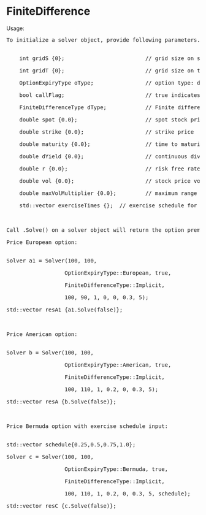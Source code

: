 # FiniteDifference

Usage:
<pre>
To initialize a solver object, provide following parameters. <br>

    int gridS {0};                         // grid size on stock price <br>
    int gridT {0};                         // grid size on time <br>
    OptionExpiryType oType;                // option type: defined in OptionExpiryType enum class<br>
    bool callFlag;                         // true indicates call, false put<br>
    FiniteDifferenceType dType;            // Finite difference method: defined in FiniteDifferenceType enum class<br>
    double spot {0.0};                     // spot stock price <br>
    double strike {0.0};                   // strike price<br>
    double maturity {0.0};                 // time to maturity for option, equals T-t <br>
    double dYield {0.0};                   // continuous dividend yield <br>
    double r {0.0};                        // risk free rate <br>
    double vol {0.0};                      // stock price vol <br>
    double maxVolMultiplier {0.0};         // maximum range for stock price in differencing process <br>
    std::vector<double> exerciseTimes {};  // exercise schedule for Bermuda type option, can be omitted for European and American options when initialization<br>


Call .Solve() on a solver object will return the option premium, delta and gamma in a std::vector.

Price European option: <br>

Solver a1 = Solver(100, 100, <br>
                  OptionExpiryType::European, true,<br>
                  FiniteDifferenceType::Implicit,<br>
                  100, 90, 1, 0, 0, 0.3, 5);<br>
std::vector<double> resA1 {a1.Solve(false)};<br>


Price American option: <br>

Solver b = Solver(100, 100,<br>
                  OptionExpiryType::American, true,<br>
                  FiniteDifferenceType::Implicit,<br>
                  100, 110, 1, 0.2, 0, 0.3, 5);<br>
std::vector<double> resA {b.Solve(false)};<br>


Price Bermuda option with exercise schedule input:<br>

std::vector<double> schedule{0.25,0.5,0.75,1.0};<br>
Solver c = Solver(100, 100,<br>
                  OptionExpiryType::Bermuda, true,<br>
                  FiniteDifferenceType::Implicit,<br>
                  100, 110, 1, 0.2, 0, 0.3, 5, schedule);<br>
std::vector<double> resC {c.Solve(false)};<br>
<pre>
